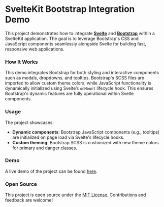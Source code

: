 # SvelteKit Bootstrap Integration Demo

This project demonstrates how to integrate **[Svelte](https://kit.svelte.dev/docs/introduction)** and **[Bootstrap](https://getbootstrap.com/docs/5.3/getting-started/introduction)** within a SvelteKit application. The goal is to leverage Bootstrap's CSS and JavaScript components seamlessly alongside Svelte for building fast, responsive web applications.

### How It Works

This demo integrates Bootstrap for both styling and interactive components such as modals, dropdowns, and tooltips. Bootstrap's SCSS files are imported to allow custom theme colors, while JavaScript functionality is dynamically initialized using Svelte’s `onMount` lifecycle hook. This ensures Bootstrap's dynamic features are fully operational within Svelte components.

### Usage

The project showcases:
- **Dynamic components**: Bootstrap JavaScript components (e.g., tooltips) are initialized on page load via Svelte's lifecycle hooks.
- **Custom theming**: Bootstrap SCSS is customized with new theme colors for primary and danger classes.

### Demo

A live demo of the project can be found [here](#).

### Open Source

This project is open source under the [MIT License](LICENSE). Contributions and feedback are welcome!